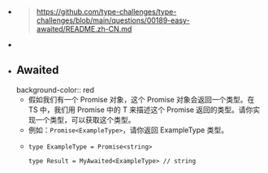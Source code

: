 - > https://github.com/type-challenges/type-challenges/blob/main/questions/00189-easy-awaited/README.zh-CN.md
-
- ## Awaited
  background-color:: red
	- 假如我们有一个 Promise 对象，这个 Promise 对象会返回一个类型。在 TS 中，我们用 Promise 中的 T 来描述这个 Promise 返回的类型。请你实现一个类型，可以获取这个类型。
	- 例如：`Promise<ExampleType>`，请你返回 ExampleType 类型。
	- ```
	  type ExampleType = Promise<string>
	  
	  type Result = MyAwaited<ExampleType> // string
	  ```